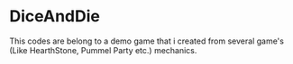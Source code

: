 # DiceAndDie

 This codes are belong to a demo game that i created from several game's (Like HearthStone, Pummel Party etc.) mechanics.
 
